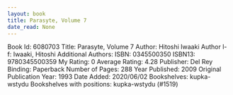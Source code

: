 ```yaml
---
layout: book
title: Parasyte, Volume 7
date_read: None
---
```


Book Id: 6080703
Title: Parasyte, Volume 7
Author: Hitoshi Iwaaki
Author l-f: Iwaaki, Hitoshi
Additional Authors: 
ISBN: 0345500350
ISBN13: 9780345500359
My Rating: 0
Average Rating: 4.28
Publisher: Del Rey
Binding: Paperback
Number of Pages: 288
Year Published: 2009
Original Publication Year: 1993
Date Added: 2020/06/02
Bookshelves: kupka-wstydu
Bookshelves with positions: kupka-wstydu (#1519)

